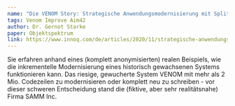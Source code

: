 ```yaml
---
name: "Die VENOM Story: Strategische Anwendungsmodernisierung mit Split+Extract-Strategien"
tags: Venom Improve Aim42
author: Dr. Gernot Starke
paper: Objektspektrum
link: https://www.innoq.com/de/articles/2020/11/strategische-anwendungsmodernisierung-mit-split-extract-strategien/
---
```

Sie erfahren anhand eines (komplett anonymisierten) realen Beispiels, wie die inkrementelle Modernisierung
eines historisch gewachsenen Systems funktionieren kann. Das riesige, gewucherte System VENOM mit mehr als
2 Mio. Codezeilen zu modernisieren oder komplett neu zu schreiben - vor dieser schweren Entscheidung stand 
die (fiktive, aber sehr realitätsnahe) Firma SAMM Inc.